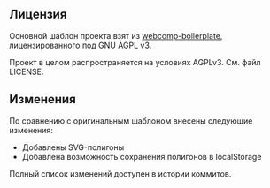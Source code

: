 ## Лицензия

Основной шаблон проекта взят из [webcomp-boilerplate](https://github.com/noi-techpark/webcomp-boilerplate), лицензированного под GNU AGPL v3.

Проект в целом распространяется на условиях AGPLv3. См. файл LICENSE.

## Изменения

По сравнению с оригинальным шаблоном внесены следующие изменения:
- Добавлены SVG-полигоны
- Добавлена возможность сохранения полигонов в localStorage

Полный список изменений доступен в истории коммитов.
